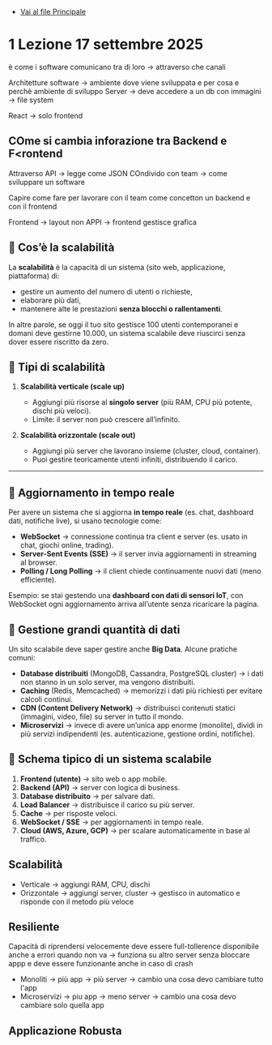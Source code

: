 - [Vai al file Principale](../../README.md)

# 1 Lezione 17 settembre 2025

è come i software comunicano tra di loro -> attraverso che canali 

Architetture software -> ambiente dove viene sviluppata e per cosa e perchè ambiente di sviluppo 
Server -> deve accedere a un db 
con immagini -> file system 

React -> solo frontend 

## COme si cambia inforazione tra Backend e F<rontend

Attraverso API -> legge come JSON 
COndivido con team -> come sviluppare un software 

Capire come fare per lavorare con il team come concetton un backend e con il frontend

Frontend -> layout non APPI -> frontend gestisce grafica 


## 🔹 Cos’è la scalabilità

La **scalabilità** è la capacità di un sistema (sito web, applicazione, piattaforma) di:

* gestire un aumento del numero di utenti o richieste,
* elaborare più dati,
* mantenere alte le prestazioni **senza blocchi o rallentamenti**.

In altre parole, se oggi il tuo sito gestisce 100 utenti contemporanei e domani deve gestirne 10.000, un sistema scalabile deve riuscirci senza dover essere riscritto da zero.

## 🔹 Tipi di scalabilità

1. **Scalabilità verticale (scale up)**

   * Aggiungi più risorse al **singolo server** (più RAM, CPU più potente, dischi più veloci).
   * Limite: il server non può crescere all’infinito.

2. **Scalabilità orizzontale (scale out)**

   * Aggiungi più server che lavorano insieme (cluster, cloud, container).
   * Puoi gestire teoricamente utenti infiniti, distribuendo il carico.

---

## 🔹 Aggiornamento in tempo reale

Per avere un sistema che si aggiorna **in tempo reale** (es. chat, dashboard dati, notifiche live), si usano tecnologie come:

* **WebSocket** → connessione continua tra client e server (es. usato in chat, giochi online, trading).
* **Server-Sent Events (SSE)** → il server invia aggiornamenti in streaming al browser.
* **Polling / Long Polling** → il client chiede continuamente nuovi dati (meno efficiente).

Esempio: se stai gestendo una **dashboard con dati di sensori IoT**, con WebSocket ogni aggiornamento arriva all’utente senza ricaricare la pagina.

## 🔹 Gestione grandi quantità di dati

Un sito scalabile deve saper gestire anche **Big Data**. Alcune pratiche comuni:

* **Database distribuiti** (MongoDB, Cassandra, PostgreSQL cluster) → i dati non stanno in un solo server, ma vengono distribuiti.
* **Caching** (Redis, Memcached) → memorizzi i dati più richiesti per evitare calcoli continui.
* **CDN (Content Delivery Network)** → distribuisci contenuti statici (immagini, video, file) su server in tutto il mondo.
* **Microservizi** → invece di avere un’unica app enorme (monolite), dividi in più servizi indipendenti (es. autenticazione, gestione ordini, notifiche).


## 🔹 Schema tipico di un sistema scalabile

1. **Frontend (utente)** → sito web o app mobile.
2. **Backend (API)** → server con logica di business.
3. **Database distribuito** → per salvare dati.
4. **Load Balancer** → distribuisce il carico su più server.
5. **Cache** → per risposte veloci.
6. **WebSocket / SSE** → per aggiornamenti in tempo reale.
7. **Cloud (AWS, Azure, GCP)** → per scalare automaticamente in base al traffico.



## Scalabilità

- Verticale -> aggiungi RAM, CPU, dischi
- Orizzontale -> aggiungi server, cluster -> gestisco in automatico e risponde con il metodo più veloce 

## Resiliente

Capacità di riprendersi velocemente deve essere full-tollerence disponibile anche a errori quando non va -> funziona su altro server senza bloccare appp e deve essere funzionante anche in caso di crash

- Monoliti -> più app -> più server -> cambio una cosa devo cambiare tutto l'app
- Microservizi -> piu app -> meno server -> cambio una cosa devo cambiare solo quella app

## Applicazione Robusta